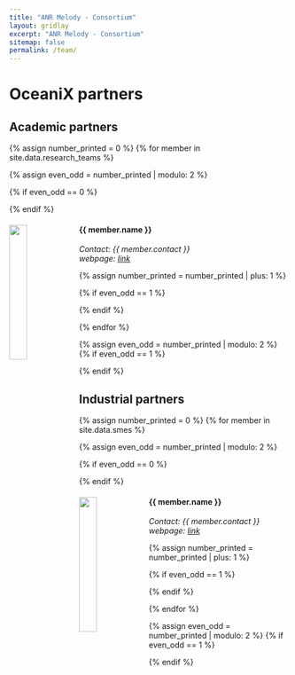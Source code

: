 ```yaml
---
title: "ANR Melody - Consortium"
layout: gridlay
excerpt: "ANR Melody - Consortium"
sitemap: false
permalink: /team/
---
```


# OceaniX partners

## Academic partners
{% assign number_printed = 0 %}
{% for member in site.data.research_teams %}

{% assign even_odd = number_printed | modulo: 2 %}

{% if even_odd == 0 %}
<div class="row">
{% endif %}

<div class="col-sm-6 clearfix">
  <img src="{{ site.url }}{{ site.baseurl }}/images/logopic/{{ member.photo }}" class="img-responsive" width="25%" style="float: left" />
  <h4>{{ member.name }}</h4>
  <i>Contact: {{ member.contact }}
  <br>webpage: <a href="{{ member.webpage }}"> link</a></i>
</div>

{% assign number_printed = number_printed | plus: 1 %}

{% if even_odd == 1 %}
</div>
{% endif %}

{% endfor %}

{% assign even_odd = number_printed | modulo: 2 %}
{% if even_odd == 1 %}
</div>
{% endif %}

## Industrial partners
{% assign number_printed = 0 %}
{% for member in site.data.smes %}

{% assign even_odd = number_printed | modulo: 2 %}

{% if even_odd == 0 %}
<div class="row">
{% endif %}

<div class="col-sm-6 clearfix">
  <img src="{{ site.url }}{{ site.baseurl }}/images/logopic/{{ member.photo }}" class="img-responsive" width="25%" style="float: left" />
  <h4>{{ member.name }}</h4>
  <i>Contact: {{ member.contact }}
  <br>webpage: <a href="{{ member.webpage }}"> link</a></i>
</div>

{% assign number_printed = number_printed | plus: 1 %}

{% if even_odd == 1 %}
</div>
{% endif %}

{% endfor %}

{% assign even_odd = number_printed | modulo: 2 %}
{% if even_odd == 1 %}
</div>
{% endif %}
